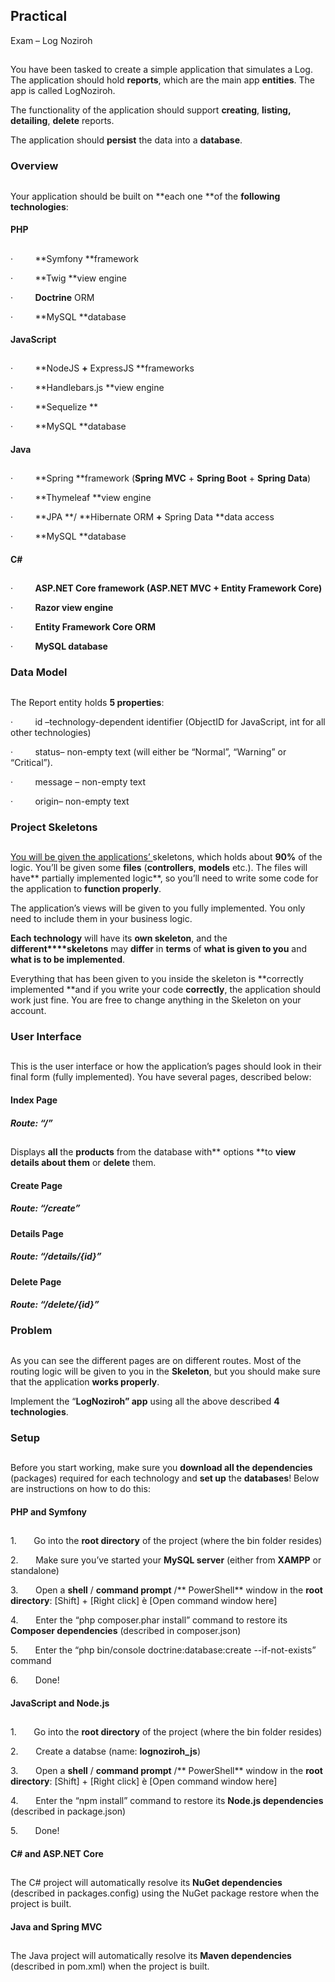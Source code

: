 ## Practical
Exam – Log Noziroh

## 

You have been tasked to create a simple application
that simulates a Log. The application should hold **reports**, which are the main app **entities**. The app is called LogNoziroh.

The functionality of the application should
support **creating**, **listing, detailing**, **delete** reports.

The application should **persist** the data into a **database**.

### Overview

## 

Your application should be built on **each one **of the **following technologies**:

#### PHP

## 

·        
**Symfony **framework

·        
**Twig **view engine

·        
**Doctrine** ORM

·        
**MySQL **database

#### JavaScript

## 

·        
**NodeJS **+** ExpressJS **frameworks

·        
**Handlebars.js **view engine

·        
**Sequelize **

·        
**MySQL **database

#### Java

## 

·        
**Spring **framework (**Spring
MVC** + **Spring Boot** + **Spring Data**)

·        
**Thymeleaf **view engine

·        
**JPA **/ **Hibernate ORM
**+** Spring Data **data access

·        
**MySQL **database

#### C#

## 

·        
**ASP.NET Core framework (ASP.NET MVC +
Entity Framework Core)**

·        
**Razor view engine**

·        
**Entity Framework Core ORM**

·        
**MySQL database**

### Data Model

## 

The Report entity holds **5 properties**:

·        
id
–technology-dependent identifier (ObjectID for
JavaScript, int for all other technologies)

·        
status– non-empty text (will
either be “Normal”, “Warning” or “Critical”).

·        
message –
non-empty text

·        
origin– non-empty text

### Project Skeletons

## 

[You will be given
the applications’ ]()skeletons, which
holds about **90%** of the logic. You’ll
be given some **files** (**controllers**, **models** etc.). The files will have** partially implemented logic**, so you’ll need to write some code for
the application to **function properly**.

The application’s views will be given to
you fully implemented. You only need to include them in your business logic.

**Each
technology** will have its **own skeleton**, and the **different****skeletons** may **differ** in **terms** of **what is given to you** and **what is to be implemented**.

Everything that has been given to you
inside the skeleton is **correctly
implemented **and if you write your code **correctly**,
the application should work just fine. You are free to change anything in the
Skeleton on your account.

### User Interface

## 

This is the user interface or how the
application’s pages should look in their final form (fully implemented). You
have several pages, described below:

#### Index Page

##### Route: “/”

## 

Displays **all** the **products** from
the database with** options **to **view details about them** or **delete** them.

#### Create Page

##### Route: “/create”

#### Details Page

##### Route: “/details/{id}”

#### Delete Page

##### Route: “/delete/{id}”

### Problem

## 

As you can see the
different pages are on different routes. Most of the routing logic will be
given to you in the **Skeleton**, but
you should make sure that the application **works
properly**.

Implement the “**LogNoziroh” app** using all the above
described **4 technologies**.

### Setup

## 

Before you start
working, make sure you **download all the
dependencies** (packages) required for each technology and **set up** the **databases**! Below are instructions on how to do this:

#### PHP and Symfony

## 

1.      
Go
into the **root directory** of the
project (where the bin folder resides)

2.      
Make
sure you’ve started your **MySQL server**
(either from **XAMPP** or standalone)

3.      
Open a
**shell** / **command prompt** /** PowerShell**
window in the **root directory**:
[Shift] + [Right click] è [Open
command window here]

4.      
Enter
the “php composer.phar install” command to restore its **Composer dependencies** (described in composer.json)

5.      
Enter
the “php bin/console doctrine:database:create
--if-not-exists”
command

6.      
Done!

#### JavaScript and Node.js

## 

1.      
Go
into the **root directory** of the
project (where the bin folder resides)

2.      
Create
a databse (name: **lognoziroh_js**)

3.      
Open a
**shell** / **command prompt** /** PowerShell**
window in the **root directory**:
[Shift] + [Right click] è [Open
command window here]

4.      
Enter
the “npm install” command to restore its **Node.js dependencies** (described in package.json)

5.      
Done!

#### C# and ASP.NET Core

## 

The C# project
will automatically resolve its **NuGet
dependencies** (described in packages.config) using the NuGet package restore when the
project is built.

#### Java and Spring MVC

## 

The Java project
will automatically resolve its **Maven
dependencies** (described in pom.xml) when the project is built.